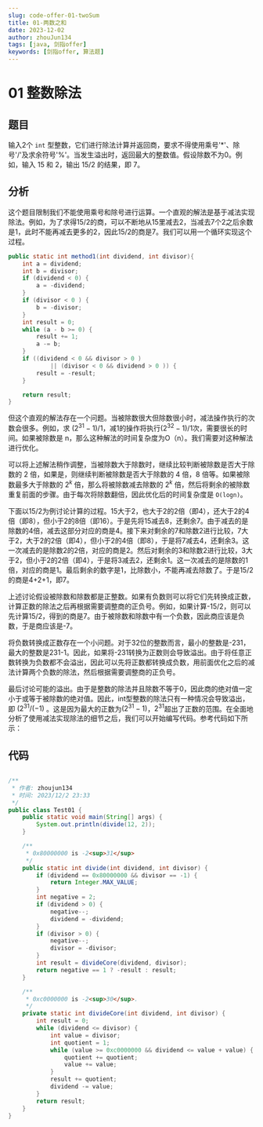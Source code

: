```yaml
---
slug: code-offer-01-twoSum
title: 01-两数之和
date: 2023-12-02
author: zhouJun134
tags: [java, 剑指offer]
keywords: [剑指offer, 算法题]
---
```


# 01 整数除法

## 题目

输入2个 `int` 型整数，它们进行除法计算并返回商，要求不得使用乘号'*'、除号'/'及求余符号'%'。当发生溢出时，返回最大的整数值。假设除数不为0。例如，输入 15 和 2，输出 15/2 的结果，即 7。



## 分析

这个题目限制我们不能使用乘号和除号进行运算。一个直观的解法是基于减法实现除法。例如，为了求得15/2的商，可以不断地从15里减去2，当减去7个2之后余数是1，此时不能再减去更多的2，因此15/2的商是7。我们可以用一个循环实现这个过程。

```java
public static int method1(int dividend, int divisor){
    int a = dividend;
    int b = divisor;
    if (dividend < 0) {
        a = -dividend;
    }
    if (divisor < 0 ) {
        b = -divisor;
    }
    int result = 0;
    while (a - b >= 0) {
        result += 1;
        a -= b;
    }
    if ((dividend < 0 && divisor > 0 )
            || (divisor < 0 && dividend > 0 )) {
        result = -result;
    }

    return result;
}
```

但这个直观的解法存在一个问题。当被除数很大但除数很小时，减法操作执行的次数会很多。例如，求 $(2^{31} - 1)/1$，减1的操作将执行$(2^{32} - 1)/1$次，需要很长的时间。如果被除数是 n，那么这种解法的时间复杂度为O（n）。我们需要对这种解法进行优化。

可以将上述解法稍作调整，当被除数大于除数时，继续比较判断被除数是否大于除数的 2 倍，如果是，则继续判断被除数是否大于除数的 4 倍，8 倍等。如果被除数最多大于除数的 $2^k$ 倍，那么将被除数减去除数的  $2^k$ 倍，然后将剩余的被除数重复前面的步骤。由于每次将除数翻倍，因此优化后的时间复杂度是 `O(logn)`。

下面以15/2为例讨论计算的过程。15大于2，也大于2的2倍（即4），还大于2的4倍（即8），但小于2的8倍（即16）。于是先将15减去8，还剩余7。由于减去的是除数的4倍，减去这部分对应的商是4。接下来对剩余的7和除数2进行比较，7大于2，大于2的2倍（即4），但小于2的4倍（即8），于是将7减去4，还剩余3。这一次减去的是除数2的2倍，对应的商是2。然后对剩余的3和除数2进行比较，3大于2，但小于2的2倍（即4），于是将3减去2，还剩余1。这一次减去的是除数的1倍，对应的商是1。最后剩余的数字是1，比除数小，不能再减去除数了。于是15/2的商是4+2+1，即7。

上述讨论假设被除数和除数都是正整数。如果有负数则可以将它们先转换成正数，计算正数的除法之后再根据需要调整商的正负号。例如，如果计算-15/2，则可以先计算15/2，得到的商是7。由于被除数和除数中有一个负数，因此商应该是负数，于是商应该是-7。

将负数转换成正数存在一个小问题。对于32位的整数而言，最小的整数是-231，最大的整数是231-1。因此，如果将-231转换为正数则会导致溢出。由于将任意正数转换为负数都不会溢出，因此可以先将正数都转换成负数，用前面优化之后的减法计算两个负数的除法，然后根据需要调整商的正负号。

最后讨论可能的溢出。由于是整数的除法并且除数不等于0，因此商的绝对值一定小于或等于被除数的绝对值。因此，int型整数的除法只有一种情况会导致溢出，即 $(2^{31}/(-1)$ 。这是因为最大的正数为$(2^{31}-1)$，$2^{31}$超出了正数的范围。在全面地分析了使用减法实现除法的细节之后，我们可以开始编写代码。参考代码如下所示：

## 代码

```java

/**
 * 作者: zhoujun134
 * 时间: 2023/12/2 23:33
 */
public class Test01 {
    public static void main(String[] args) {
        System.out.println(divide(12, 2));
    }

    /**
     * 0x80000000 is -2<sup>31</sup>
     */
    public static int divide(int dividend, int divisor) {
        if (dividend == 0x80000000 && divisor == -1) {
            return Integer.MAX_VALUE;
        }
        int negative = 2;
        if (dividend > 0) {
            negative--;
            dividend = -dividend;
        }
        if (divisor > 0) {
            negative--;
            divisor = -divisor;
        }
        int result = divideCore(dividend, divisor);
        return negative == 1 ? -result : result;
    }

    /**
     * 0xc0000000 is -2<sup>30</sup>.
     */
    private static int divideCore(int dividend, int divisor) {
        int result = 0;
        while (dividend <= divisor) {
            int value = divisor;
            int quotient = 1;
            while (value >= 0xc0000000 && dividend <= value + value) {
                quotient += quotient;
                value += value;
            }
            result += quotient;
            dividend -= value;
        }
        return result;
    }
}

```

